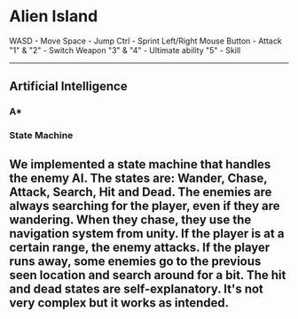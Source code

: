 # Alien Island

WASD - Move
Space - Jump
Ctrl - Sprint
Left/Right Mouse Button - Attack
"1" & "2" - Switch Weapon
"3" & "4" - Ultimate ability
"5" - Skill

---
## Artificial Intelligence

### A*

### State Machine
We implemented a state machine that handles the enemy AI. The states are: Wander, Chase, Attack, Search, Hit and Dead.
The enemies are always searching for the player, even if they are wandering. 
When they chase, they use the navigation system from unity. If the player is at a certain range, the enemy attacks.
If the player runs away, some enemies go to the previous seen location and search around for a bit.
The hit and dead states are self-explanatory.
It's not very complex but it works as intended.
---
